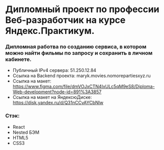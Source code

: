 # Дипломный проект по профессии Веб-разработчик на курсе Яндекс.Практикум.  

### Дипломная работва по созданию сервиса, в котором можно найти фильмы по запросу и сохранить в личном кабинете.  

* Публичный IPv4 сервера: 51.250.12.84  
* Ссылка на Backend проекта: maryk.movies.nomorepartiesxyz.ru  
* Ссылка на макет: https://www.figma.com/file/dmVOJxCTN4IxULc5qM9eS8/Diploma-Web-development?node-id=891%3A3857  
* Ссылка на макет на ЯндексюДиске: https://disk.yandex.ru/d/Q31nCCvAYCbNlw

### Стэк:  
* React 
* Nested БЭМ 
* HTML5  
* CSS3 